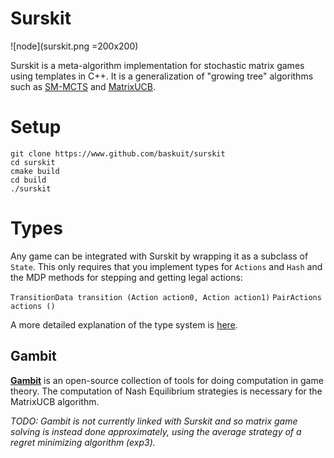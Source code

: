 # Surskit
![node](surskit.png =200x200)

Surskit is a meta-algorithm implementation for stochastic matrix games using templates in C++.
It is a generalization of "growing tree" algorithms such as [SM-MCTS](https://arxiv.org/abs/1804.09045) and [MatrixUCB](https://arxiv.org/abs/2006.05145).

# Setup

    git clone https://www.github.com/baskuit/surskit
    cd surskit
    cmake build
    cd build
    ./surskit

# Types
Any game can be integrated with Surskit by wrapping it as a subclass of `State`. This only requires that you implement types for `Actions` and `Hash` and the MDP methods for stepping and getting legal actions:

`TransitionData transition (Action action0, Action action1)`
`PairActions actions ()`

A more detailed explanation of the type system is [here](https://github.com/baskuit/surskit/blob/master/src/readme.md).

## Gambit

**[Gambit](https://github.com/gambitproject/gambit)** is an open-source collection of tools for doing computation in game theory. 
The computation of Nash Equilibrium strategies is necessary for the MatrixUCB algorithm.

*TODO: Gambit is not currently linked with Surskit and so matrix game solving is instead done approximately, using the average strategy of a regret minimizing algorithm (exp3).*
